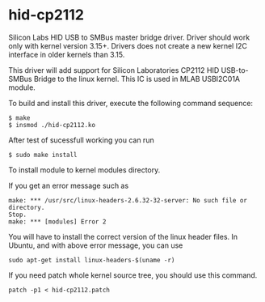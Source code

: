 hid-cp2112
==========

Silicon Labs HID USB to SMBus master bridge driver. Driver should work only with kernel version 3.15+. Drivers does not create a new kernel I2C interface in older kernels than 3.15.

This driver will add support for Silicon Laboratories CP2112 HID USB-to-SMBus Bridge to
the linux kernel. This IC is used in MLAB USBI2C01A module. 

To build and install this driver, execute the following command sequence:

    $ make
    $ insmod ./hid-cp2112.ko

After test of sucessfull working you can run 

    $ sudo make install

To install module to kernel modules directory. 

If you get an error message such as

    make: *** /usr/src/linux-headers-2.6.32-32-server: No such file or directory.
    Stop.
    make: *** [modules] Error 2

You will have to install the correct version of the linux header files. In
Ubuntu, and with above error message, you can use

    sudo apt-get install linux-headers-$(uname -r)


If you need patch whole kernel source tree, you should use this command. 

    patch -p1 < hid-cp2112.patch
